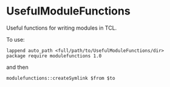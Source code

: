 UsefulModuleFunctions
=====================

Useful functions for writing modules in TCL.

To use:

    lappend auto_path <full/path/to/UsefulModuleFunctions/dir>
    package require modulefunctions 1.0

and then

    modulefunctions::createSymlink $from $to
